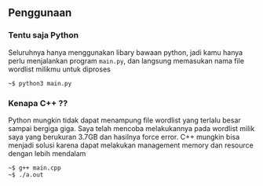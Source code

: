 ## Penggunaan

### Tentu saja Python

Seluruhnya hanya menggunakan libary bawaan python, jadi kamu hanya perlu menjalankan program `main.py`, dan langsung memasukan nama file wordlist milikmu untuk diproses

```
~$ python3 main.py
```

### Kenapa C++ ??

Python mungkin tidak dapat menampung file wordlist yang terlalu besar sampai bergiga giga. Saya telah mencoba melakukannya pada wordlist milik saya yang berukuran 3.7GB dan hasilnya force error. C++ mungkin bisa menjadi solusi karena dapat melakukan management memory dan resource dengan lebih mendalam

```
~$ g++ main.cpp
~$ ./a.out
```
